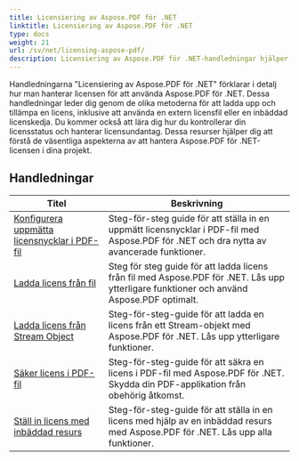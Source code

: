 ```yaml
---
title: Licensiering av Aspose.PDF för .NET
linktitle: Licensiering av Aspose.PDF för .NET
type: docs
weight: 21
url: /sv/net/licensing-aspose-pdf/
description: Licensiering av Aspose.PDF för .NET-handledningar hjälper dig att hantera licensen för att använda Aspose.PDF för .NET, inklusive att ladda och tillämpa licensen.
---
```

Handledningarna "Licensiering av Aspose.PDF för .NET" förklarar i detalj hur man hanterar licensen för att använda Aspose.PDF för .NET. Dessa handledningar leder dig genom de olika metoderna för att ladda upp och tillämpa en licens, inklusive att använda en extern licensfil eller en inbäddad licenskedja. Du kommer också att lära dig hur du kontrollerar din licensstatus och hanterar licensundantag. Dessa resurser hjälper dig att förstå de väsentliga aspekterna av att hantera Aspose.PDF för .NET-licensen i dina projekt.

## Handledningar
| Titel | Beskrivning |
| --- | --- | 
| [Konfigurera uppmätta licensnycklar i PDF-fil](./configure-metered-license/) | Steg-för-steg guide för att ställa in en uppmätt licensnycklar i PDF-fil med Aspose.PDF för .NET och dra nytta av avancerade funktioner. |  
| [Ladda licens från fil](./load-license-from-file/) | Steg för steg guide för att ladda licens från fil med Aspose.PDF för .NET. Lås upp ytterligare funktioner och använd Aspose.PDF optimalt. |  
| [Ladda licens från Stream Object](./load-license-from-stream-object/) | Steg-för-steg-guide för att ladda en licens från ett Stream-objekt med Aspose.PDF för .NET. Lås upp ytterligare funktioner. |  
| [Säker licens i PDF-fil](./secure-license/) | Steg-för-steg-guide för att säkra en licens i PDF-fil med Aspose.PDF för .NET. Skydda din PDF-applikation från obehörig åtkomst. |  
| [Ställ in licens med inbäddad resurs](./set-license-using-embedded-resource/) | Steg-för-steg-guide för att ställa in en licens med hjälp av en inbäddad resurs med Aspose.PDF för .NET. Lås upp alla funktioner. |  